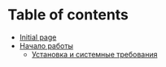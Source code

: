 # Table of contents

* [Initial page](README.md)
* [Начало работы](getting-started/README.md)
  * [Установка и системные требования](getting-started/ustanovka-i-sistemnye-trebovaniya.md)


